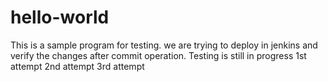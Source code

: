 # hello-world

This is a sample program for testing.
we are trying to deploy in jenkins and verify the changes after commit operation.
Testing is still in progress
1st attempt
2nd attempt
3rd attempt
